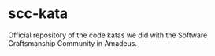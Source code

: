 # scc-kata
Official repository of the code katas we did with the Software Craftsmanship Community in Amadeus.
